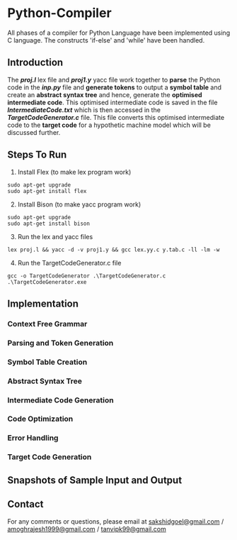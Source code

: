 # Python-Compiler
All phases of a compiler for Python Language have been implemented using C language. The constructs 'if-else' and 'while' have been handled.  
  
## Introduction
The **_proj.l_** lex file and **_proj1.y_** yacc file work together to **parse** the Python code in the **_inp.py_** file and **generate tokens** to output a **symbol table** and create an **abstract syntax tree** and hence, generate the **optimised intermediate code**. This optimised intermediate code is saved in the file **_IntermediateCode.txt_** which is then accessed in the **_TargetCodeGenerator.c_** file. This file converts this optimised intermediate code to the **target code** for a hypothetic machine model which will be discussed further.  
  
## Steps To Run
1) Install Flex (to make lex program work)
```
sudo apt-get upgrade
sudo apt-get install flex
```
2) Install Bison (to make yacc program work)
```
sudo apt-get upgrade
sudo apt-get install bison
```
3) Run the lex and yacc files
```
lex proj.l && yacc -d -v proj1.y && gcc lex.yy.c y.tab.c -ll -lm -w
```
4) Run the TargetCodeGenerator.c file
```
gcc -o TargetCodeGenerator .\TargetCodeGenerator.c
.\TargetCodeGenerator.exe
```  

## Implementation

### Context Free Grammar

### Parsing and Token Generation

### Symbol Table Creation

### Abstract Syntax Tree

### Intermediate Code Generation

### Code Optimization

### Error Handling

### Target Code Generation

## Snapshots of Sample Input and Output

## Contact
For any comments or questions, please email at sakshidgoel@gmail.com / amoghrajesh1999@gmail.com / tanvipk99@gmail.com
